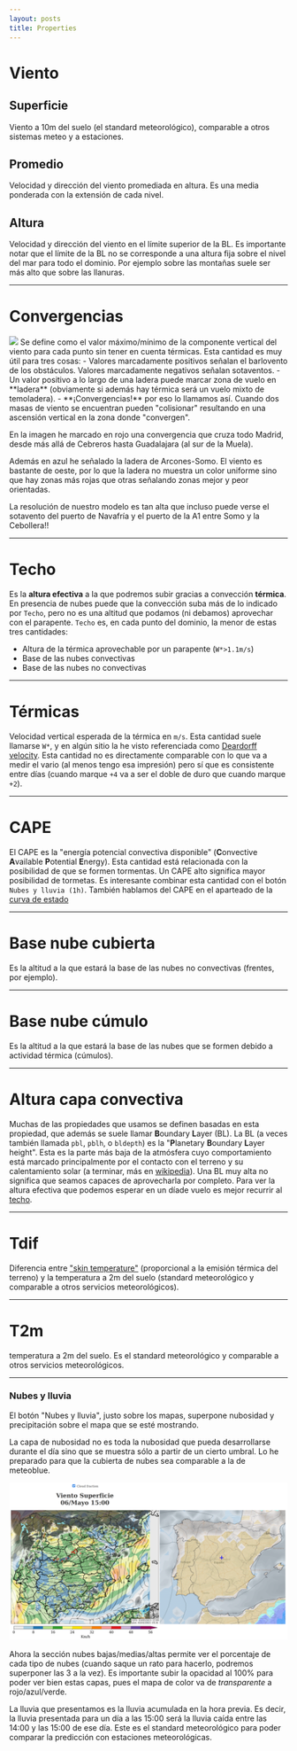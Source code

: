 ```yaml
---
layout: posts
title: Properties
---
```


# Viento
## Superficie
Viento a 10m del suelo (el standard meteorológico), comparable a otros sistemas meteo y a estaciones.

## Promedio
Velocidad y dirección del viento promediada en altura. Es una media ponderada con la extensión de cada nivel.

## Altura
Velocidad y dirección del viento en el límite superior de la BL. Es importante notar que el límite de la BL no se corresponde a una altura fija sobre el nivel del mar para todo el dominio. Por ejemplo sobre las montañas suele ser más alto que sobre las llanuras.

---


# Convergencias
<img class='post__img' src='/assets/images/convergencia.png'/>
Se define como el valor máximo/mínimo de la componente vertical del viento para cada punto sin tener en cuenta térmicas.
Esta cantidad es muy útil para tres cosas:
- Valores marcadamente positivos señalan el barlovento de los obstáculos. Valores marcadamente negativos señalan sotaventos.
- Un valor positivo a lo largo de una ladera puede marcar zona de vuelo en **ladera** (obviamente si además hay térmica será un vuelo mixto de temoladera).
- **¡Convergencias!** por eso lo llamamos así. Cuando dos masas de viento se encuentran pueden "colisionar" resultando en una ascensión vertical en la zona donde "convergen".
<!-- picture missing -->

En la imagen he marcado en rojo una convergencia que cruza todo Madrid, desde más allá de Cebreros hasta Guadalajara (al sur de la Muela).

Además en azul he señalado la ladera de Arcones-Somo. El viento es bastante de oeste, por lo que la ladera no muestra un color uniforme sino que hay zonas más rojas que otras señalando zonas mejor y peor orientadas.


La resolución de nuestro modelo es tan alta que incluso puede verse el sotavento del puerto de Navafría y el puerto de la A1 entre Somo y la Cebollera!!

---


# Techo
Es la **altura efectiva** a la que podremos subir gracias a convección **térmica**.
En presencia de nubes puede que la convección suba más de lo indicado por `Techo`, pero no es una altitud que podamos (ni debamos) aprovechar con el parapente.
`Techo` es, en cada punto del dominio, la menor de estas tres cantidades:
* Altura de la térmica aprovechable por un parapente (`W*>1.1m/s`)
* Base de las nubes convectivas
* Base de las nubes no convectivas  


---

# Térmicas
Velocidad vertical esperada de la térmica en `m/s`. Esta cantidad suele llamarse `W*`, y en algún sitio la he visto referenciada como [Deardorff velocity](https://glossary.ametsoc.org/wiki/Deardorff_velocity).
Esta cantidad no es directamente comparable con lo que va a medir el vario (al menos tengo esa impresión) pero sí que es consistente entre días (cuando marque `+4` va a ser el doble de duro que cuando marque `+2`).


---

# CAPE
El CAPE es la "energía potencial convectiva disponible" (**C**onvective **A**vailable **P**otential **E**nergy). Esta cantidad está relacionada con la posibilidad de que se formen tormentas. Un CAPE alto significa mayor posibilidad de tormetas. Es interesante combinar esta cantidad con el botón `Nubes y lluvia (1h)`.
También hablamos del CAPE en el aparteado de la [curva de estado](/sounding.html)

---

# Base nube cubierta
Es la altitud a la que estará la base de las nubes no convectivas (frentes, por ejemplo).

---

<!-- picture missing -->
# Base nube cúmulo
Es la altitud a la que estará la base de las nubes que se formen debido a actividad térmica (cúmulos).

---

# Altura capa convectiva
Muchas de las propiedades que usamos se definen basadas en esta propiedad, que además se suele llamar **B**oundary **L**ayer (BL). La BL (a veces también llamada `pbl`, `pblh`, o `bldepth`) es la "**P**lanetary **B**oundary **L**ayer height". Esta es la parte más baja de la atmósfera cuyo comportamiento está marcado principalmente por el contacto con el terreno y su calentamiento solar (a terminar, más en [wikipedia](https://en.wikipedia.org/wiki/Planetary_boundary_layer)).
Una BL muy alta no significa que seamos capaces de aprovecharla por completo. Para ver la altura efectiva que podemos esperar en un díade vuelo es mejor recurrir al [techo](#techo).

---

# Tdif
Diferencia entre ["skin temperature"](https://iopscience.iop.org/article/10.1088/1748-9326/5/4/044004) (proporcional a la emisión térmica del terreno) y la temperatura a 2m del suelo (standard meteorológico y comparable a otros servicios meteorológicos).

---

# T2m
temperatura a 2m del suelo. Es el standard meteorológico y comparable a otros servicios meteorológicos.


---

### Nubes y lluvia

El botón "Nubes y lluvia", justo sobre los mapas, superpone nubosidad y precipitación sobre el mapa que se esté mostrando.

La capa de nubosidad no es toda la nubosidad que pueda desarrollarse durante el día sino que se muestra sólo a partir de un cierto umbral. Lo he preparado para que la cubierta de nubes sea comparable a la de meteoblue.

<img class="post__img" id="clouds_doc" src="/assets/images/clouds.png"/>

Ahora la sección nubes bajas/medias/altas permite ver el porcentaje de cada tipo de nubes (cuando saque un rato para hacerlo, podremos superponer las 3 a la vez). Es importante subir la opacidad al 100% para poder ver bien estas capas, pues el mapa de color va de *transparente* a rojo/azul/verde.

La lluvia que presentamos es la lluvia acumulada en la hora previa. Es decir, la lluvia presentada para un día a las 15:00 será la lluvia caída entre las 14:00 y las 15:00 de ese día. Este es el standard meteorológico para poder comparar la predicción con estaciones meteorológicas.

